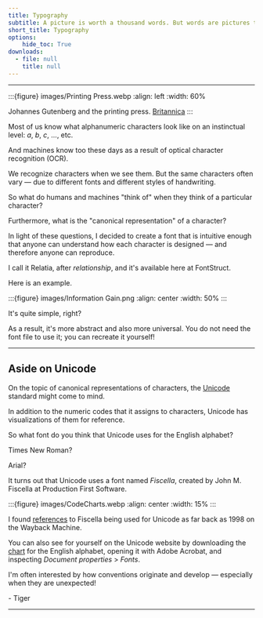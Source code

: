 ```yaml
---
title: Typography
subtitle: A picture is worth a thousand words. But words are pictures too.
short_title: Typography
options:
    hide_toc: True
downloads:
  - file: null
    title: null
---
```


---

:::{figure} images/Printing Press.webp
:align: left
:width: 60%

Johannes Gutenberg and the printing press. [Britannica](https://www.britannica.com/biography/Johannes-Gutenberg)
:::

Most of us know what alphanumeric characters look like on an instinctual level: _a_, _b_, _c_, ..., etc.

And machines know too these days as a result of optical character recognition (OCR).

We recognize characters when we see them. But the same characters often vary — due to different fonts and different styles of handwriting.

So what do humans and machines "think of" when they think of a particular character?

Furthermore, what is the "canonical representation" of a character?

In light of these questions, I decided to create a font that is intuitive enough that anyone can understand how each character is designed — and therefore anyone can reproduce.

I call it Relatia, after _relationship_, and it's available here at FontStruct.

Here is an example.

:::{figure} images/Information Gain.png
:align: center
:width: 50%
:::

It's quite simple, right?

As a result, it's more abstract and also more universal. You do not need the font file to use it; you can recreate it yourself!

---

## Aside on Unicode

On the topic of canonical representations of characters, the [Unicode](https://en.wikipedia.org/wiki/Unicode) standard might come to mind.

In addition to the numeric codes that it assigns to characters, Unicode has visualizations of them for reference.

So what font do you think that Unicode uses for the English alphabet?

Times New Roman?

Arial?

It turns out that Unicode uses a font named _Fiscella_, created by John M. Fiscella at Production First Software.

:::{figure} images/CodeCharts.webp
:align: center
:width: 15%
:::

I found [references](https://web.archive.org/web/19980126170356/http://www.unicode.org/unicode/uni2book/u2fonts.html) to Fiscella being used for Unicode as far back as 1998 on the Wayback Machine.

You can also see for yourself on the Unicode website by downloading the [chart](https://www.unicode.org/charts/PDF/U0000.pdf) for the English alphabet, opening it with Adobe Acrobat, and inspecting _Document properties_ > _Fonts_.

I'm often interested by how conventions originate and develop — especially when they are unexpected!

\- Tiger

---
